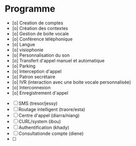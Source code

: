# Programme

- [o] Creation de comptes
- [o] Création des contextes
- [o] Gestion de boite vocale
- [o] Conférence téléphonique
- [o] Langue
- [o] visiophonie
- [o] Personnalisation du son
- [o] Transfert d'appel manuel et automatique
- [o] Parking
- [o] Interception d'appel
- [o] Patron secrétaire
- [o] IVR (interaction avec une boite vocale personnalisée)
- [o] Interconnexion
- [o] Enregistrement d'appel
- [ ] SMS (tresor/jessy)
- [ ] Routage intelligent (traore/esta)
- [ ] Centre d'appel (diarra/niang)
- [ ] CURL/system (ibou)
- [ ]  Authentification (khady)
- [ ]  Consultationde compte (diene)
- [ ]  

